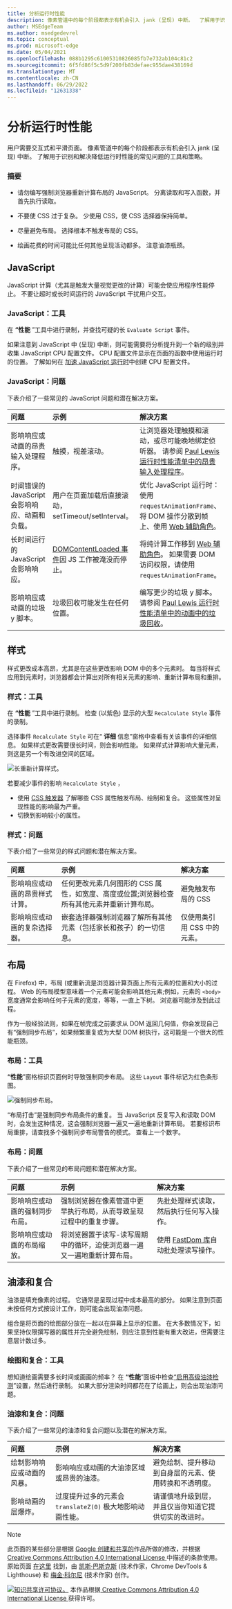 ```yaml
---
title: 分析运行时性能
description: 像素管道中的每个阶段都表示有机会引入 jank (呈现) 中断。  了解用于识别和解决导致运行时性能降低的常见问题的工具和策略，以及交互式和平滑页面。
author: MSEdgeTeam
ms.author: msedgedevrel
ms.topic: conceptual
ms.prod: microsoft-edge
ms.date: 05/04/2021
ms.openlocfilehash: 088b1295c61005310826085fb7e732ab104c81c2
ms.sourcegitcommit: 6f5fd86f5c5d9f200fb83defaec955dae438169d
ms.translationtype: MT
ms.contentlocale: zh-CN
ms.lasthandoff: 06/29/2022
ms.locfileid: "12631338"
---
```

<!-- Copyright Kayce Basques and Meggin Kearney

   Licensed under the Apache License, Version 2.0 (the "License");
   you may not use this file except in compliance with the License.
   You may obtain a copy of the License at

       https://www.apache.org/licenses/LICENSE-2.0

   Unless required by applicable law or agreed to in writing, software
   distributed under the License is distributed on an "AS IS" BASIS,
   WITHOUT WARRANTIES OR CONDITIONS OF ANY KIND, either express or implied.
   See the License for the specific language governing permissions and
   limitations under the License.  -->
# <a name="analyze-runtime-performance"></a>分析运行时性能

<!-- not able to find this article or its strings in other repo; the link redirects.  "todo" items might not be actionable -->

用户需要交互式和平滑页面。  像素管道中的每个阶段都表示有机会引入 jank (呈现) 中断。  了解用于识别和解决降低运行时性能的常见问题的工具和策略。

### <a name="summary"></a>摘要

*  请勿编写强制浏览器重新计算布局的 JavaScript。  分离读取和写入函数，并首先执行读取。

*  不要使 CSS 过于复杂。  少使用 CSS，使 CSS 选择器保持简单。

*  尽量避免布局。  选择根本不触发布局的 CSS。

*  绘画花费的时间可能比任何其他呈现活动都多。  注意油漆瓶颈。


<!-- ====================================================================== -->
## <a name="javascript"></a>JavaScript

JavaScript 计算（尤其是触发大量视觉更改的计算）可能会使应用程序性能停止。  不要让超时或长时间运行的 JavaScript 干扰用户交互。

### <a name="javascript-tools"></a>JavaScript：工具

在 **“性能** ”工具中进行录制，并查找可疑的长 `Evaluate Script` 事件。  <!--If you find any, you can enable the **JS Profiler** and re-do your recording to get more detailed information about exactly which JavaScript functions were used and how long each took.  -->

<!--todo: add Recording section when available  -->
<!--todo: add Profile JavaScript (JS Profiler) section when available  -->

如果注意到 JavaScript 中 (呈现) 中断，则可能需要将分析提升到一个新的级别并收集 JavaScript CPU 配置文件。  CPU 配置文件显示在页面的函数中使用运行时的位置。  了解如何在 [加速 JavaScript 运行时](js-runtime.md)中创建 CPU 配置文件。

### <a name="javascript-problems"></a>JavaScript：问题

下表介绍了一些常见的 JavaScript 问题和潜在解决方案。

| 问题 | 示例 | 解决方案 |
|:--- |:--- |:--- |
| 影响响应或动画的昂贵输入处理程序。  | 触摸，视差滚动。  | 让浏览器处理触摸和滚动，或尽可能晚地绑定侦听器。  请参阅 [Paul Lewis 运行时性能清单中的昂贵输入处理程序](https://calendar.perfplanet.com/2013/the-runtime-performance-checklist/)。  |
| 时间错误的 JavaScript 会影响响应、动画和负载。  | 用户在页面加载后直接滚动，setTimeout/setInterval。  | 优化 JavaScript 运行时：使用 `requestAnimationFrame`、将 DOM 操作分散到帧上、使用 [Web 辅助角色](https://developer.mozilla.org/docs/Web/API/Web_Workers_API/Using_web_workers)。  |
| 长时间运行的 JavaScript 会影响响应。  | [DOMContentLoaded 事件](https://developer.mozilla.org/docs/Web/API/Web_Workers_API/Using_web_workers)因 JS 工作被淹没而停止。  | 将纯计算工作移到 [Web 辅助角色](https://developer.mozilla.org/docs/Web/API/Web_Workers_API/Using_web_workers)。  如果需要 DOM 访问权限，请使用 `requestAnimationFrame`。  <!--See [Optimize JavaScript Execution](/web/fundamentals/performance/rendering/optimize-javascript-execution).  -->  |
| 影响响应或动画的垃圾 y 脚本。  | 垃圾回收可能发生在任何位置。  | 编写更少的垃圾 y 脚本。  请参阅 [Paul Lewis 运行时性能清单中的动画中的垃圾回收](https://calendar.perfplanet.com/2013/the-runtime-performance-checklist/)。  |

<!--todo: add "Optimize JavaScript runtime" section when available  -->


<!-- ====================================================================== -->
## <a name="style"></a>样式

样式更改成本高昂，尤其是在这些更改影响 DOM 中的多个元素时。  每当将样式应用到元素时，浏览器都会计算出对所有相关元素的影响、重新计算布局和重排。

<!--Related Guides:

* [Reduce the Scope and Complexity of Styles Calculations](/web/fundamentals/performance/rendering/reduce-the-scope-and-complexity-of-style-calculations)
-->

<!--todo: add Reduce the Scope and Complexity of Styles Calculations section when available -->

### <a name="style-tools"></a>样式：工具

在 **“性能** ”工具中进行录制。  检查 (以紫色) 显示的大型 `Recalculate Style` 事件的录制。

<!--todo: add Recording section when available  -->

选择事件 `Recalculate Style` 可在“ **详细** 信息”窗格中查看有关该事件的详细信息。  如果样式更改需要很长时间，则会影响性能。  如果样式计算影响大量元素，则这是另一个有改进空间的区域。

![长重新计算样式。](../media/rendering-tools-performance-recalculate-style-summary.msft.png)

若要减少事件的影响 `Recalculate Style` ，

*  使用 [CSS 触发器](https://csstriggers.com) 了解哪些 CSS 属性触发布局、绘制和复合。  这些属性对呈现性能的影响最为严重。
*  切换到影响较小的属性。  <!--For more guidance, See [Stick to compositor-only properties and manage layer count](/web/fundamentals/performance/rendering/stick-to-compositor-only-properties-and-manage-layer-count).  -->

<!--todo: add Stick to compositor-only properties and manage layer count section when available -->

### <a name="style-problems"></a>样式：问题

下表介绍了一些常见的样式问题和潜在解决方案。

| 问题 | 示例 | 解决方案 |
|:--- |:--- |:--- |
| 影响响应或动画的昂贵样式计算。  | 任何更改元素几何图形的 CSS 属性，如宽度、高度或位置;浏览器检查所有其他元素并重新计算布局。  | 避免触发布局的 CSS |
| 影响响应或动画的复杂选择器。  | 嵌套选择器强制浏览器了解所有其他元素（包括家长和孩子）的一切信息。  | 仅使用类引用 CSS 中的元素。  |

<!--todo: add Avoid CSS that triggers layouts section when available -->
<!--todo: add Reduce the Scope and Complexity of Styles Calculations (Reference an element in your CSS with just a class) section when available -->

<!--Related Guides:

* [Reduce the Scope and Complexity of Styles Calculations](/web/fundamentals/performance/rendering/reduce-the-scope-and-complexity-of-style-calculations)  -->

<!--todo: add Reduce the Scope and Complexity of Styles Calculations section when available -->


<!-- ====================================================================== -->
## <a name="layout"></a>布局

在 Firefox) 中，布局 (或重新流是浏览器计算页面上所有元素的位置和大小的过程。  Web 的布局模型意味着一个元素可能会影响其他元素;例如，元素的 `<body>` 宽度通常会影响任何子元素的宽度，等等，一直上下树。  浏览器可能涉及到此过程。

作为一般经验法则，如果在帧完成之前要求从 DOM 返回几何值，你会发现自己有“强制同步布局”，如果频繁重复或为大型 DOM 树执行，这可能是一个很大的性能瓶颈。

<!--Related Guides:

* [Avoid Layout Thrashing](/web/fundamentals/performance/rendering/avoid-large-complex-layouts-and-layout-thrashing)
* [Diagnose Forced Synchronous Layouts](rendering-tools/forced-synchronous-layouts.md)  -->

<!--todo: add Avoid CSS that triggers layouts (Avoid Layout Thrashing) section when available -->
<!--todo: add Diagnose Forced Synchronous Layouts section when available  -->

### <a name="layout-tools"></a>布局：工具

**“性能**”窗格标识页面何时导致强制同步布局。  这些 `Layout` 事件标记为红色条形图。

![强制同步布局。](../media/rendering-tools-jank-performance-recalculate-style-summary.msft.png)

“布局打击”是强制同步布局条件的重复。  当 JavaScript 反复写入和读取 DOM 时，会发生这种情况，这会强制浏览器一遍又一遍地重新计算布局。  若要标识布局重排，请查找多个强制同步布局警告的模式。  查看上一个数字。

### <a name="layout-problems"></a>布局：问题

下表介绍了一些常见的布局问题和潜在解决方案。

| 问题 | 示例 | 解决方案 |
|:--- |:--- |:--- |
| 影响响应或动画的强制同步布局。  | 强制浏览器在像素管道中更早执行布局，从而导致呈现过程中的重复步骤。  | 先批处理样式读取，然后执行任何写入操作。  <!--See [Avoid large, complex layouts and layout thrashing](/web/fundamentals/performance/rendering/avoid-large-complex-layouts-and-layout-thrashing).  -->  |
| 影响响应或动画的布局缩放。  | 将浏览器置于读写-读写周期中的循环，迫使浏览器一遍又一遍地重新计算布局。  | 使用 [FastDom 库](https://github.com/wilsonpage/fastdom)自动批处理读写操作。  |

<!--todo: add Avoid CSS that triggers layouts (Avoid large, complex layouts and layout thrashing) section when available -->


<!-- ====================================================================== -->
## <a name="paint-and-composite"></a>油漆和复合

油漆是填充像素的过程。  它通常是呈现过程中成本最高的部分。  如果注意到页面未按任何方式按设计工作，则可能会出现油漆问题。

组合是将页面的绘图部分放在一起以在屏幕上显示的位置。  在大多数情况下，如果坚持仅限撰写器的属性并完全避免绘制，则应注意到性能有重大改进，但需要注意层计数过多。  <!--See [Stick to compositor-only properties and manage layer count](/web/fundamentals/performance/rendering/stick-to-compositor-only-properties-and-manage-layer-count).  -->

<!--todo: add Stick to compositor-only properties and manage layer count section when available  -->

### <a name="paint-and-composite-tools"></a>绘图和复合：工具

想知道绘画需要多长时间或画画的频率？  在 **“性能**”面板中检查[“启用高级油漆检测](../evaluate-performance/reference.md#turn-on-advanced-paint-instrumentation)”设置，然后进行录制。  如果大部分渲染时间都花在了绘画上，则会出现油漆问题。

<!--
![Long paint times in timeline recording.](../media/rendering-tools-jank-performance-advanced-paint-instrumentation-summary.msft.png)
-->

<!--
Check out the **Rendering** panel for further configurations that can help you diagnose paint problems.
todo: link Rendering panel in ../evaluate-performance/timeline-tool  sub-section when live.
The Timeline Tool page is deprecated.
-->


### <a name="paint-and-composite-problems"></a>油漆和复合：问题

下表介绍了一些常见的油漆和复合问题以及潜在的解决方案。

| 问题 | 示例 | 解决方案 |
|:--- |:--- |:--- |
| 绘制影响响应或动画的风暴。  | 影响响应或动画的大油漆区域或昂贵的油漆。  | 避免绘制、提升移动到自身层的元素、使用转换和不透明度。  <!--See [Simplify paint complexity and reduce paint areas](/web/fundamentals/performance/rendering/simplify-paint-complexity-and-reduce-paint-areas).  -->  |
| 影响动画的层爆炸。  | 过度提升过多的元素会 `translateZ(0)` 极大地影响动画性能。  | 请谨慎地升级到层，并且仅当你知道它提供切实的改进时。  <!--See [Stick to composite-only properties and manage layer count](/web/fundamentals/performance/rendering/stick-to-compositor-only-properties-and-manage-layer-count).  -->  |

<!--todo: add Simplify paint complexity and reduce paint areas section when available  -->
<!--todo: add Stick to compositor-only properties and manage layer count section when available  -->


<!-- ====================================================================== -->
> [!NOTE]
> 此页面的某些部分是根据 [Google 创建和共享的](https://developers.google.com/terms/site-policies)作品所做的修改，并根据[ Creative Commons Attribution 4.0 International License ](https://creativecommons.org/licenses/by/4.0)中描述的条款使用。
> 原始页面 [在这里](https://developer.chrome.com/docs/devtools/evaluate-performance/) 找到，由 [凯斯·巴斯克斯](https://developers.google.com/web/resources/contributors#kayce-basques) (技术作家，Chrome DevTools \& Lighthouse) 和 [梅金·科尔尼](https://developers.google.com/web/resources/contributors#meggin-kearney) (技术作家) 创作。

[![知识共享许可协议。](../../media/cc-logo/88x31.png)](https://creativecommons.org/licenses/by/4.0)
本作品根据[ Creative Commons Attribution 4.0 International License ](https://creativecommons.org/licenses/by/4.0)获得许可。
